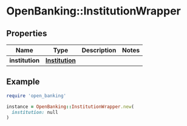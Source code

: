 # OpenBanking::InstitutionWrapper

## Properties

| Name | Type | Description | Notes |
| ---- | ---- | ----------- | ----- |
| **institution** | [**Institution**](Institution.md) |  |  |

## Example

```ruby
require 'open_banking'

instance = OpenBanking::InstitutionWrapper.new(
  institution: null
)
```


